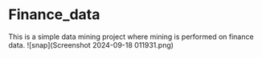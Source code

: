 # Finance_data
This is a simple data mining project where mining is performed on finance data.
![snap](Screenshot 2024-09-18 011931.png)
